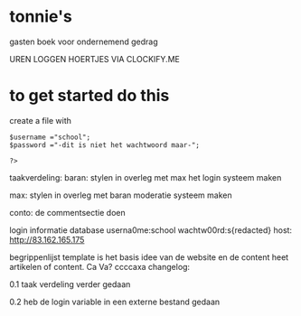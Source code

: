 # tonnie's
gasten boek voor ondernemend gedrag

UREN LOGGEN HOERTJES VIA CLOCKIFY.ME

# to get started do this
create a file with 
```<?php
$username ="school";
$password ="-dit is niet het wachtwoord maar-";

?>
```



taakverdeling:
baran:
stylen in overleg met max
het login systeem maken

max:
stylen in overleg met baran
moderatie systeem maken

conto:
de commentsectie doen



login informatie database
userna0me:school
wachtw00rd:s{redacted}
host: http://83.162.165.175


begrippenlijst
template is het basis idee van de website en de content heet artikelen of content.
Ca Va?
ccccaxa
changelog:

0.1 taak verdeling verder gedaan

0.2 heb de login variable in een externe bestand gedaan